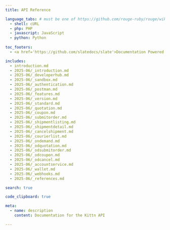 ```yaml
---
title: API Reference

language_tabs: # must be one of https://github.com/rouge-ruby/rouge/wiki/List-of-supported-languages-and-lexers
  - shell: cURL
  - php: PHP
  - javascript: JavaScript
  - python: Python
  
toc_footers:
  - <a href='https://github.com/slatedocs/slate'>Documentation Powered by Slate</a>

includes:
  - introduction.md 
  - 2025-06/_introduction.md
  - 2025-06/_developerhub.md
  - 2025-06/_sandbox.md
  - 2025-06/_authentication.md
  - 2025-06/_postman.md
  - 2025-06/_features.md
  - 2025-06/_version.md
  - 2025-06/_standard.md
  - 2025-06/_quotation.md
  - 2025-06/_coupon.md
  - 2025-06/_submitorder.md
  - 2025-06/_shipmentlisting.md
  - 2025-06/_shipmentdetail.md
  - 2025-06/_cancelshipment.md 
  - 2025-06/_courierlist.md 
  - 2025-06/_ondemand.md
  - 2025-06/_odquotation.md
  - 2025-06/_odsubmitorder.md
  - 2025-06/_odcoupon.md
  - 2025-06/_odcancel.md
  - 2025-06/_accountservice.md
  - 2025-06/_wallet.md
  - 2025-06/_webhooks.md
  - 2025-06/_references.md

search: true

code_clipboard: true

meta:
  - name: description
    content: Documentation for the Kittn API

---
```

